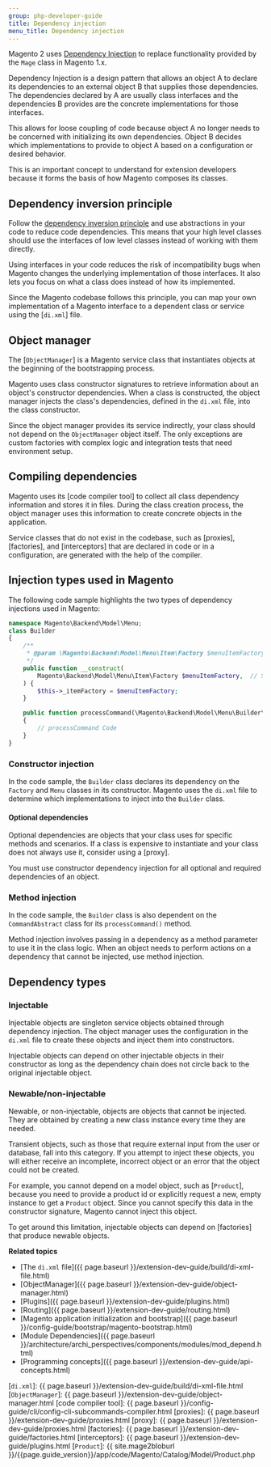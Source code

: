```yaml
---
group: php-developer-guide
title: Dependency injection
menu_title: Dependency injection
---
```


Magento 2 uses [Dependency Injection] to replace functionality provided by the `Mage` class in Magento 1.x.

Dependency Injection is a design pattern that allows an object A to declare its dependencies to an external object B that supplies those dependencies.
The dependencies declared by A are usually class interfaces and the dependencies B provides are the concrete implementations for those interfaces.

This allows for loose coupling of code because object A no longer needs to be concerned with initializing its own dependencies.
Object B decides which implementations to provide to object A based on a configuration or desired behavior.

This is an important concept to understand for extension developers because it forms the basis of how Magento composes its classes.

## Dependency inversion principle

Follow the [dependency inversion principle] and use abstractions in your code to reduce code dependencies.
This means that your high level classes should use the interfaces of low level classes instead of working with them directly.

Using interfaces in your code reduces the risk of incompatibility bugs when Magento changes the underlying implementation of those interfaces.
It also lets you focus on what a class does instead of how its implemented.

Since the Magento codebase follows this principle, you can map your own implementation of a Magento interface to a dependent class or service using the [`di.xml`] file.

## Object manager

The [`ObjectManager`] is a Magento service class that instantiates objects at the beginning of the bootstrapping process.  

Magento uses class constructor signatures to retrieve information about an object's constructor dependencies.
When a class is constructed, the object manager injects the class's dependencies, defined in the `di.xml` file, into the class constructor.

Since the object manager provides its service indirectly, your class should not depend on the `ObjectManager` object itself.
The only exceptions are custom factories with complex logic and integration tests that need environment setup.

## Compiling dependencies

Magento uses its [code compiler tool] to collect all class dependency information and stores it in files.
During the class creation process, the object manager uses this information to create concrete objects in the application.

Service classes that do not exist in the codebase, such as [proxies], [factories], and [interceptors] that are declared in code or in a configuration, are generated with the help of the compiler.

## Injection types used in Magento

The following code sample highlights the two types of dependency injections used in Magento:

```php
namespace Magento\Backend\Model\Menu;
class Builder
{
    /**
     * @param \Magento\Backend\Model\Menu\Item\Factory $menuItemFactory
     */
    public function __construct(
        Magento\Backend\Model\Menu\Item\Factory $menuItemFactory,  // Service dependency
    ) {
        $this->_itemFactory = $menuItemFactory;
    }

    public function processCommand(\Magento\Backend\Model\Menu\Builder\AbstractCommand $command) // API param
    {
        // processCommand Code
    }
}
```

### Constructor injection

In the code sample, the `Builder` class declares its dependency on the `Factory` and `Menu` classes in its constructor.
Magento uses the `di.xml` file to determine which implementations to inject into the `Builder` class.

#### Optional dependencies

Optional dependencies are objects that your class uses for specific methods and scenarios.
If a class is expensive to instantiate and your class does not always use it, consider using a [proxy].

You must use constructor dependency injection for all optional and required dependencies of an object.

### Method injection

In the code sample, the `Builder` class is also dependent on the `CommandAbstract` class for its `processCommand()` method.

Method injection involves passing in a dependency as a method parameter to use it in the class logic.
When an object needs to perform actions on a dependency that cannot be injected, use method injection.

## Dependency types

### Injectable

Injectable objects are singleton service objects obtained through dependency injection.
The object manager uses the configuration in the `di.xml` file to create these objects and inject them into constructors.

Injectable objects can depend on other injectable objects in their constructor as long as the dependency chain does not circle back to the original injectable object.

### Newable/non-injectable

Newable, or non-injectable, objects are objects that cannot be injected.
They are obtained by creating a new class instance every time they are needed.

Transient objects, such as those that require external input from the user or database, fall into this category.
If you attempt to inject these objects, you will either receive an incomplete, incorrect object or an error that the object could not be created.

For example, you cannot depend on a model object, such as [`Product`], because you need to provide a product id or explicitly request a new, empty instance to get a `Product` object. 
Since you cannot specify this data in the constructor signature, Magento cannot inject this object.

To get around this limitation, injectable objects can depend on [factories] that produce newable objects.

**Related topics**

*	[The `di.xml` file]({{ page.baseurl }}/extension-dev-guide/build/di-xml-file.html)
*	[ObjectManager]({{ page.baseurl }}/extension-dev-guide/object-manager.html)
*	[Plugins]({{ page.baseurl }}/extension-dev-guide/plugins.html)
*	[Routing]({{ page.baseurl }}/extension-dev-guide/routing.html)
*	[Magento application initialization and bootstrap]({{ page.baseurl }}/config-guide/bootstrap/magento-bootstrap.html)
* [Module Dependencies]({{ page.baseurl }}/architecture/archi_perspectives/components/modules/mod_depend.html)
*	[Programming concepts]({{ page.baseurl }}/extension-dev-guide/api-concepts.html)

[Dependency Injection]: https://en.wikipedia.org/wiki/Dependency_injection
[dependency inversion principle]: http://www.oodesign.com/dependency-inversion-principle.html
[`di.xml`]: {{ page.baseurl }}/extension-dev-guide/build/di-xml-file.html
[`ObjectManager`]: {{ page.baseurl }}/extension-dev-guide/object-manager.html
[code compiler tool]: {{ page.baseurl }}/config-guide/cli/config-cli-subcommands-compiler.html
[proxies]: {{ page.baseurl }}/extension-dev-guide/proxies.html
[proxy]: {{ page.baseurl }}/extension-dev-guide/proxies.html
[factories]: {{ page.baseurl }}/extension-dev-guide/factories.html
[interceptors]: {{ page.baseurl }}/extension-dev-guide/plugins.html
[`Product`]: {{ site.mage2bloburl }}/{{page.guide_version}}/app/code/Magento/Catalog/Model/Product.php
